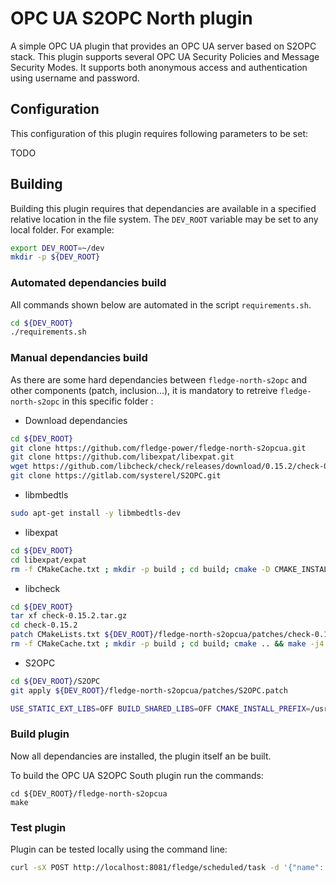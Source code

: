 # OPC UA S2OPC North plugin 

A simple OPC UA plugin that provides an OPC UA server based on S2OPC stack.
This plugin supports several OPC UA Security Policies and Message Security Modes.
It supports both anonymous access and authentication using username and password.


## Configuration

This configuration of this plugin requires following parameters to be set:

TODO

## Building

Building this plugin requires that dependancies are available in a specified relative location in the file system. The `DEV_ROOT` variable may be set to any local folder. For example:

```sh
export DEV_ROOT=~/dev
mkdir -p ${DEV_ROOT}
```

### Automated dependancies build

All commands shown below are automated in the script `requirements.sh`.

```sh
cd ${DEV_ROOT}
./requirements.sh
```

### Manual dependancies build
As there are some hard dependancies between `fledge-north-s2opc` and other components (patch, inclusion...), it is mandatory to retreive `fledge-north-s2opc` in this specific folder :

- Download dependancies

```sh
cd ${DEV_ROOT}
git clone https://github.com/fledge-power/fledge-north-s2opcua.git
git clone https://github.com/libexpat/libexpat.git
wget https://github.com/libcheck/check/releases/download/0.15.2/check-0.15.2.tar.gz
git clone https://gitlab.com/systerel/S2OPC.git
```

- libmbedtls

```sh
sudo apt-get install -y libmbedtls-dev
```

- libexpat

```sh
cd ${DEV_ROOT}
cd libexpat/expat
rm -f CMakeCache.txt ; mkdir -p build ; cd build; cmake -D CMAKE_INSTALL_PREFIX=/usr/local -D EXPAT_BUILD_PKGCONFIG=ON -D EXPAT_ENABLE_INSTALL=ON -D EXPAT_SHARED_LIBS=ON .. && make -j4 && sudo make install; cd -
```

- libcheck

```sh
cd ${DEV_ROOT}
tar xf check-0.15.2.tar.gz
cd check-0.15.2
patch CMakeLists.txt ${DEV_ROOT}/fledge-north-s2opcua/patches/check-0.15.2.patch
rm -f CMakeCache.txt ; mkdir -p build ; cd build; cmake .. && make -j4 && sudo make install; cd -
```
  
- S2OPC

```sh
cd ${DEV_ROOT}/S2OPC
git apply ${DEV_ROOT}/fledge-north-s2opcua/patches/S2OPC.patch

USE_STATIC_EXT_LIBS=OFF BUILD_SHARED_LIBS=OFF CMAKE_INSTALL_PREFIX=/usr/local ./build.sh; echo; echo "BUILD done, INSTALLING..."; echo; cd build; sudo make install; cd -
```

### Build plugin
Now all dependancies are installed, the plugin itself an be built.

To build the OPC UA S2OPC South plugin run the commands:

```
cd ${DEV_ROOT}/fledge-north-s2opcua
make
```

### Test plugin

Plugin can be tested locally using the command line:

``` sh
curl -sX POST http://localhost:8081/fledge/scheduled/task -d '{"name": "s2opcua","plugin": "s2opcua","type": "north","schedule_type": 3,"schedule_day": 0,"schedule_time": 0,"schedule_repeat": 30,"schedule_enabled": true}' ; echo
```

